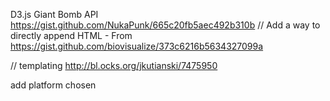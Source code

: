 



D3.js
Giant Bomb API
https://gist.github.com/NukaPunk/665c20fb5aec492b310b
// Add a way to directly append HTML - From https://gist.github.com/biovisualize/373c6216b5634327099a

// templating
http://bl.ocks.org/jkutianski/7475950

add platform chosen